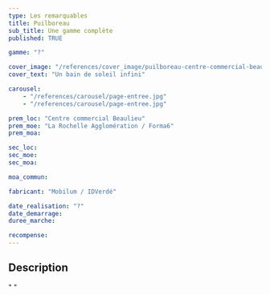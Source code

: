 ```yaml
---
type: Les remarquables
title: Puilboreau
sub_title: Une gamme complète
published: TRUE

gamme: "?"

cover_image: "/references/cover_image/puilboreau-centre-commercial-beaulieu.jpeg"
cover_text: "Un bain de soleil infini"

carousel:
    - "/references/carousel/page-entree.jpg"
    - "/references/carousel/page-entree.jpg"

prem_loc: "Centre commercial Beaulieu"
prem_moe: "La Rochelle Agglomération / Forma6"
prem_moa:

sec_loc:
sec_moe:
sec_moa:

moa_commun:

fabricant: "Mobilum / IDVerdé"

date_realisation: "?"
date_demarrage:
duree_marche:

recompense:
---
```


## Description

" "
